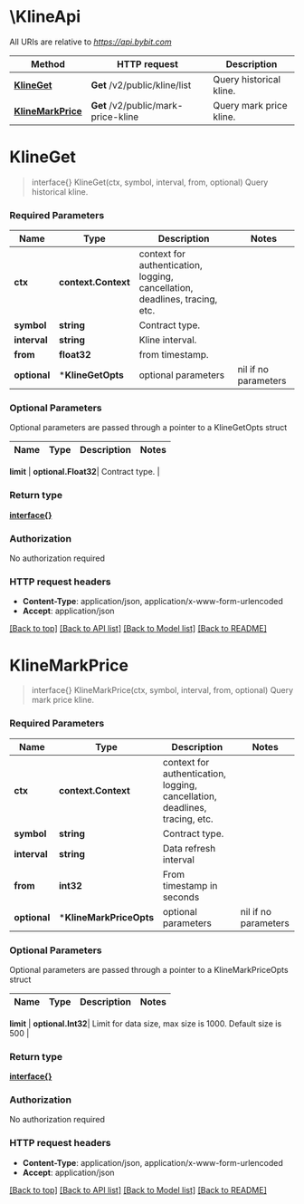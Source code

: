 # \KlineApi

All URIs are relative to *https://api.bybit.com*

Method | HTTP request | Description
------------- | ------------- | -------------
[**KlineGet**](KlineApi.md#KlineGet) | **Get** /v2/public/kline/list | Query historical kline.
[**KlineMarkPrice**](KlineApi.md#KlineMarkPrice) | **Get** /v2/public/mark-price-kline | Query mark price kline.


# **KlineGet**
> interface{} KlineGet(ctx, symbol, interval, from, optional)
Query historical kline.

### Required Parameters

Name | Type | Description  | Notes
------------- | ------------- | ------------- | -------------
 **ctx** | **context.Context** | context for authentication, logging, cancellation, deadlines, tracing, etc.
  **symbol** | **string**| Contract type. | 
  **interval** | **string**| Kline interval. | 
  **from** | **float32**| from timestamp. | 
 **optional** | ***KlineGetOpts** | optional parameters | nil if no parameters

### Optional Parameters
Optional parameters are passed through a pointer to a KlineGetOpts struct

Name | Type | Description  | Notes
------------- | ------------- | ------------- | -------------



 **limit** | **optional.Float32**| Contract type. | 

### Return type

[**interface{}**](interface{}.md)

### Authorization

No authorization required

### HTTP request headers

 - **Content-Type**: application/json, application/x-www-form-urlencoded
 - **Accept**: application/json

[[Back to top]](#) [[Back to API list]](../README.md#documentation-for-api-endpoints) [[Back to Model list]](../README.md#documentation-for-models) [[Back to README]](../README.md)

# **KlineMarkPrice**
> interface{} KlineMarkPrice(ctx, symbol, interval, from, optional)
Query mark price kline.

### Required Parameters

Name | Type | Description  | Notes
------------- | ------------- | ------------- | -------------
 **ctx** | **context.Context** | context for authentication, logging, cancellation, deadlines, tracing, etc.
  **symbol** | **string**| Contract type. | 
  **interval** | **string**| Data refresh interval | 
  **from** | **int32**| From timestamp in seconds | 
 **optional** | ***KlineMarkPriceOpts** | optional parameters | nil if no parameters

### Optional Parameters
Optional parameters are passed through a pointer to a KlineMarkPriceOpts struct

Name | Type | Description  | Notes
------------- | ------------- | ------------- | -------------



 **limit** | **optional.Int32**| Limit for data size, max size is 1000. Default size is 500 | 

### Return type

[**interface{}**](interface{}.md)

### Authorization

No authorization required

### HTTP request headers

 - **Content-Type**: application/json, application/x-www-form-urlencoded
 - **Accept**: application/json

[[Back to top]](#) [[Back to API list]](../README.md#documentation-for-api-endpoints) [[Back to Model list]](../README.md#documentation-for-models) [[Back to README]](../README.md)

